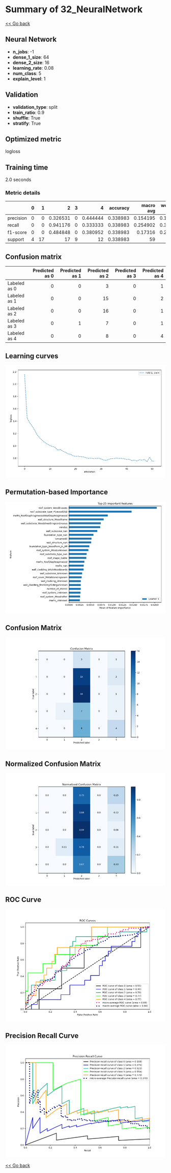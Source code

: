 # Summary of 32_NeuralNetwork

[<< Go back](../README.md)


## Neural Network
- **n_jobs**: -1
- **dense_1_size**: 64
- **dense_2_size**: 16
- **learning_rate**: 0.08
- **num_class**: 5
- **explain_level**: 1

## Validation
 - **validation_type**: split
 - **train_ratio**: 0.9
 - **shuffle**: True
 - **stratify**: True

## Optimized metric
logloss

## Training time

2.0 seconds

### Metric details
|           |   0 |   1 |         2 |   3 |         4 |   accuracy |   macro avg |   weighted avg |   logloss |
|:----------|----:|----:|----------:|----:|----------:|-----------:|------------:|---------------:|----------:|
| precision |   0 |   0 |  0.326531 |   0 |  0.444444 |   0.338983 |    0.154195 |       0.184481 |   1.47947 |
| recall    |   0 |   0 |  0.941176 |   0 |  0.333333 |   0.338983 |    0.254902 |       0.338983 |   1.47947 |
| f1-score  |   0 |   0 |  0.484848 |   0 |  0.380952 |   0.338983 |    0.17316  |       0.217184 |   1.47947 |
| support   |   4 |  17 | 17        |   9 | 12        |   0.338983 |   59        |      59        |   1.47947 |


## Confusion matrix
|              |   Predicted as 0 |   Predicted as 1 |   Predicted as 2 |   Predicted as 3 |   Predicted as 4 |
|:-------------|-----------------:|-----------------:|-----------------:|-----------------:|-----------------:|
| Labeled as 0 |                0 |                0 |                3 |                0 |                1 |
| Labeled as 1 |                0 |                0 |               15 |                0 |                2 |
| Labeled as 2 |                0 |                0 |               16 |                0 |                1 |
| Labeled as 3 |                0 |                1 |                7 |                0 |                1 |
| Labeled as 4 |                0 |                0 |                8 |                0 |                4 |

## Learning curves
![Learning curves](learning_curves.png)

## Permutation-based Importance
![Permutation-based Importance](permutation_importance.png)
## Confusion Matrix

![Confusion Matrix](confusion_matrix.png)


## Normalized Confusion Matrix

![Normalized Confusion Matrix](confusion_matrix_normalized.png)


## ROC Curve

![ROC Curve](roc_curve.png)


## Precision Recall Curve

![Precision Recall Curve](precision_recall_curve.png)



[<< Go back](../README.md)
